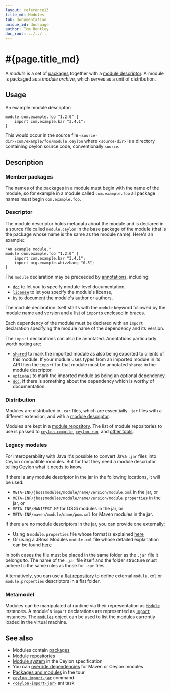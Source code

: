 ```yaml
---
layout: reference13
title_md: Modules
tab: documentation
unique_id: docspage
author: Tom Bentley
doc_root: ../../..
---
```


# #{page.title_md}

A *module* is a set of [packages](../package) together with a 
[module descriptor](#descriptor). A module is packaged as a 
*module archive*, which serves as a unit of distribution.

## Usage 

An example module descriptor:

<!-- check:none -->
<!-- try: -->
    module com.example.foo "1.2.0" {
        import com.example.bar "3.4.1";
    }
    
This would occur in the source file 
`<source-dir>/com/example/foo/module.ceylon` where `<source-dir>` 
is a directory containing ceylon source code, conventionally 
`source`.

## Description

### Member packages

The names of the packages in a module must begin with the name 
of the module, so for example in a module called `com.example.foo` 
all package names must begin `com.example.foo`.

### Descriptor

The module descriptor holds metadata about the module and is 
declared in a source file called
`module.ceylon` in the base package of the module (that is the 
package whose name is the same as the module name). Here's an 
example:

<!-- check:none -->
<!-- try: -->
    "An example module."
    module com.example.foo "1.2.0" {
        import com.example.bar "3.4.1";
        import org.example.whizzbang "0.5";
    }

The `module` declaration may be preceeded by [annotations](../annotation), 
including:

* [`doc`](#{site.urls.apidoc_1_3}/index.html#doc) 
  to let you to specify module-level documentation,
* [`license`](#{site.urls.apidoc_1_3}/index.html#license) 
  to let you specify the module's license,
* [`by`](#{site.urls.apidoc_1_3}/index.html#by) 
  to document the module's author or authors. 

The module declaration itself starts with the `module` keyword 
followed by the module name and version and a list of `import`s 
enclosed in braces.

Each dependency of the module must be declared with an `import` 
declaration specifying the module name of the dependency and 
its version. 

The `import` declarations can also be annotated. Annotations 
particularly worth noting are:

* [`shared`](#{site.urls.apidoc_1_3}/index.html#shared) to mark the 
  imported module as also being exported to clients of this 
  module. If your module uses types from an imported module in 
  its API then the `import` for that module must be annotated 
  `shared` in the module descriptor.
* [`optional`](#{site.urls.apidoc_1_3}/index.html#optional) to mark
  the imported module as being an optional dependency.
* [`doc`](#{site.urls.apidoc_1_3}/index.html#doc), 
  if there is something about the dependency which is worthy of documentation.


### Distribution

Modules are distributed in `.car` files, which are essentially 
`.jar` files with a different extension, and with a 
[module descriptor](#descriptor).

Modules are kept in a [module repository](../../repository). The 
list of module repositories to use is passed to 
[`ceylon compile`](#{site.urls.ceylon_tool_current}/ceylon-compile.html), 
[`ceylon run`](##{site.urls.ceylon_tool_current}/ceylon-run.html), 
and [other tools](#{page.doc_root}/reference/#tools).

### Legacy modules

For interoperability with Java it's possible to convert Java `.jar` files into Ceylon
compatible modules. But for that they need a module descriptor telling Ceylon what it
needs to know.

If there is any module descriptor in the jar in the following locations, it will be used:

- `META-INF/jbossmodules/module/name/version/module.xml` in the jar, or
- `META-INF/jbossmodules/module/name/version/module.properties` in the jar, or
- `META-INF/MANIFEST.MF` for OSGi modules in the jar, or
- `META-INF/maven/module/name/pom.xml` for Maven modules in the jar.

If there are no module descriptors in the jar, you can provide one externally:

* Using a `module.properties` file whose format is explained [here](../module-properties)
* Or using a JBoss Modules `module.xml` file whose detailed explanation can be found
[here](https://docs.jboss.org/author/display/MODULES/Module+descriptors)

In both cases the file must be placed in the same folder as the `.jar` file it belongs to.
The name of the `.jar` file itself and the folder structure must adhere to the same rules
as those for `.car` files.

Alternatively, you can use a [flat repository](../../interoperability/ceylon-on-jvm#flat_repositories)
to define external `module.xml` or `module.properties` descriptors in a flat folder.

### Metamodel

Modules can be manipulated at runtime via their representation as
[`Module`](#{site.urls.apidoc_1_3}/meta/declaration/Module.type.html) instances. 
A module's `import` declarations are represented as
[`Import`](#{site.urls.apidoc_1_3}/meta/declaration/Import.type.html) instances.
The [`modules`](#{site.urls.apidoc_1_3}/meta/modules.object.html) object can be 
used to list the modules currently loaded in the virtual machine.

## See also

* Modules contain [packages](../package)
* [Module repositories](../../repository)
* [Module system](#{site.urls.spec_current}#modulesystem)
  in the Ceylon specification
* You can [override dependencies](../../repository/overrides) for Maven or Ceylon modules
* [Packages and modules](/documentation/1.0/tour/modules/) in the tour
* [`ceylon import-jar`](#{site.urls.ceylon_tool_current}/ceylon-import-jar.html) command
* [`<ceylon-import-jar>`](../../tool/ant-ceylon-import-jar) ant task
